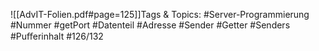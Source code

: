 
![[AdvIT-Folien.pdf#page=125]]Tags & Topics:
   #Server-Programmierung
   #Nummer
   #getPort
   #Datenteil
   #Adresse
   #Sender
   #Getter
   #Senders
   #Puﬀerinhalt
   #126/132